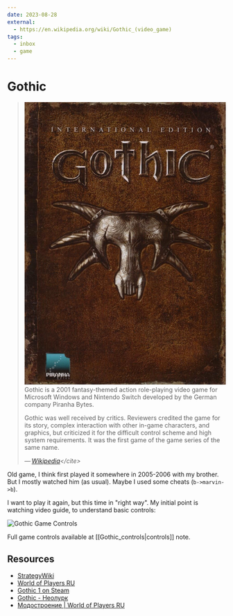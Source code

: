 ```yaml
---
date: 2023-08-28
external:
  - https://en.wikipedia.org/wiki/Gothic_(video_game)
tags:
  - inbox
  - game
---
```


# Gothic

> ![Gothic Cover|320](./img/Gothiccover.png)
> Gothic is a 2001 fantasy-themed action role-playing video game for Microsoft
> Windows and Nintendo Switch developed by the German company Piranha Bytes.
>
> Gothic was well received by critics. Reviewers credited the game for its
> story, complex interaction with other in-game characters, and graphics, but
> criticized it for the difficult control scheme and high system requirements.
> It was the first game of the game series of the same name.
>
> — <cite>[Wikipedia](https://en.wikipedia.org/wiki/Gothic_\(video_game\))</cite>

Old game, I think first played it somewhere in 2005-2006 with my brother. But I
mostly watched him (as usual). Maybe I used some cheats (`b->marvin->b`).

I want to play it again, but this time in "right way". My initial point is
watching video guide, to understand basic controls:

![Gothic Game Controls](https://www.youtube.com/watch?v=kpRlGYwSL-8)

Full game controls available at [[Gothic_controls|controls]] note.

## Resources

- [StrategyWiki](https://strategywiki.org/wiki/Gothic)
- [World of Players RU](https://worldofplayers.ru/)
- [Gothic 1 on Steam](https://store.steampowered.com/app/65540/Gothic_1/)
- [Gothic - Неолурк](https://neolurk.org/wiki/Gothic)
- [Модостроение | World of Players RU](https://worldofplayers.ru/forums/353/)

